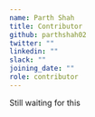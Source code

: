 ```yaml
---
name: Parth Shah
title: Contributor
github: parthshah02
twitter: ""
linkedin: ""
slack: ""
joining_date: ""
role: contributor
---
```


Still waiting for this
